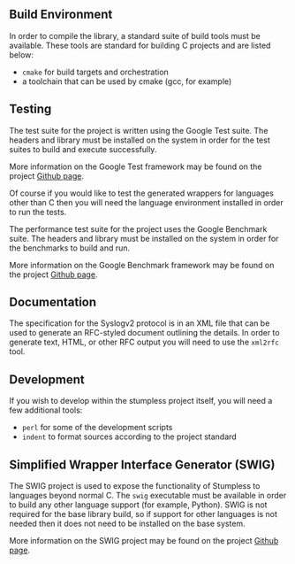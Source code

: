 ## Build Environment
In order to compile the library, a standard suite of build tools must be
available. These tools are standard for building C projects and are listed
below:
 * `cmake` for build targets and orchestration
 * a toolchain that can be used by cmake (gcc, for example)

## Testing
The test suite for the project is written using the Google Test suite. The
headers and library must be installed on the system in order for the test suites
to build and execute successfully.

More information on the Google Test framework may be found on the project
[Github page](https://github.com/google/googletest).

Of course if you would like to test the generated wrappers for languages other
than C then you will need the language environment installed in order to run the
tests.

The performance test suite for the project uses the Google Benchmark suite. The
headers and library must be installed on the system in order for the benchmarks
to build and run.

More information on the Google Benchmark framework may be found on the project
[Github page](https://github.com/google/benchmark).

## Documentation
The specification for the Syslogv2 protocol is in an XML file that can be used
to generate an RFC-styled document outlining the details. In order to generate
text, HTML, or other RFC output you will need to use the `xml2rfc` tool.

## Development
If you wish to develop within the stumpless project itself, you will need a few
additional tools:
 * `perl` for some of the development scripts
 * `indent` to format sources according to the project standard

## Simplified Wrapper Interface Generator (SWIG)
The SWIG project is used to expose the functionality of Stumpless to languages
beyond normal C. The `swig` executable must be available in order to build any
other language support (for example, Python). SWIG is not required for the base
library build, so if support for other languages is not needed then it does not
need to be installed on the base system.

More information on the SWIG project may be found on the project
[Github page](https://github.com/swig/swig).
